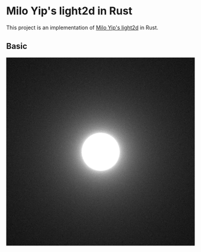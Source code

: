 # Milo Yip's light2d in Rust

This project is an implementation of [Milo Yip's light2d](https://github.com/miloyip/light2d) in Rust.

## Basic

![basic](output/basic.png)

